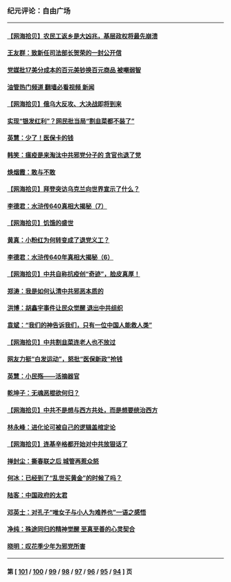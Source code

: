 ### 纪元评论：自由广场
---
#### [【网海拾贝】农民工返乡是大凶兆，基层政权将最先崩溃](../../pages/nsc993/n13938719.md?02270330) 
#### [王友群：致新任司法部长贺荣的一封公开信](../../pages/nsc993/n13938195.md?02270330) 
#### [党媒批17美分成本的百元美钞换百元商品 被嘲弱智](../../pages/nsc993/n13937780.md?02270330) 
#### [油管热门频道 翻墙必看视频 新闻](ok?02270330)
#### [【网海拾贝】俄乌大反攻、大决战即将到来](../../pages/nsc993/n13937169.md?02270330) 
#### [实现“银发红利”？网民批当局“割韭菜都不装了”](../../pages/nsc993/n13935937.md?02270330) 
#### [英慧：少了！医保卡的钱](../../pages/nsc993/n13935476.md?02270330) 
#### [韩笑：瘟疫是来淘汰中共邪党分子的 贪官也退了党](../../pages/nsc993/n13935459.md?02270330) 
#### [焕烟霞：敢与不敢](../../pages/nsc993/n13935368.md?02270330) 
#### [【网海拾贝】拜登突访乌克兰向世界宣示了什么？](../../pages/nsc993/n13935345.md?02270330) 
#### [李德君：水浒传640真相大揭秘（7）](../../pages/nsc993/n13935185.md?02270330) 
#### [【网海拾贝】饥饿的盛世](../../pages/nsc993/n13934650.md?02270330) 
#### [黄真：小粉红为何转变成了退党义工？](../../pages/nsc993/n13933749.md?02270330) 
#### [李德君：水浒传640年真相大揭秘（6）](../../pages/nsc993/n13933774.md?02270330) 
#### [【网海拾贝】中共自称抗疫创“奇迹”，脸皮真厚！](../../pages/nsc993/n13933756.md?02270330) 
#### [郑涛：我是如何认清中共邪恶本质的](../../pages/nsc993/n13933632.md?02270330) 
#### [洪博：胡鑫宇事件让民众觉醒 退出中共组织](../../pages/nsc993/n13933571.md?02270330) 
#### [袁斌：“我们的神告诉我们，只有一位中国人能救人类”](../../pages/nsc993/n13933240.md?02270330) 
#### [【网海拾贝】中共割韭菜连老人也不放过](../../pages/nsc993/n13933148.md?02270330) 
#### [网友力挺“白发运动”，怒批“医保新政”抢钱](../../pages/nsc993/n13932475.md?02270330) 
#### [英慧：小民殇——活摘器官](../../pages/nsc993/n13931859.md?02270330) 
#### [乾坤子：无魂恶棍欲何归？](../../pages/nsc993/n13931878.md?02270330) 
#### [【网海拾贝】中共不是想与西方共处，而是想要统治西方](../../pages/nsc993/n13931736.md?02270330) 
#### [林永峰：进化论可被自己的逻辑盖棺定论](../../pages/nsc993/n13930862.md?02270330) 
#### [【网海拾贝】连基辛格都开始对中共放狠话了](../../pages/nsc993/n13930756.md?02270330) 
#### [掸封尘：撕春联之后 城管再惹众怒](../../pages/nsc993/n13930154.md?02270330) 
#### [何冰：已经到了“乱世买黄金”的时候了吗？](../../pages/nsc993/n13930205.md?02270330) 
#### [陆客：中国政府的太君](../../pages/nsc993/n13930190.md?02270330) 
#### [邓英士：对孔子“唯女子与小人为难养也”一语之感悟](../../pages/nsc993/n13929997.md?02270330) 
#### [净纯：殊途同归的精神觉醒 至真至善的心灵契合](../../pages/nsc993/n13930109.md?02270330) 
#### [晓明：叹花季少年为邪党所害](../../pages/nsc993/n13929781.md?02270330) 

---
#### 第 [ [101](./101.md?02270330) / [100](./100.md?02270330) / [99](./99.md?02270330) / [98](./98.md?02270330) / [97](./97.md?02270330) / [96](./96.md?02270330) / [95](./95.md?02270330) / [94](./94.md?02270330) ] 页
